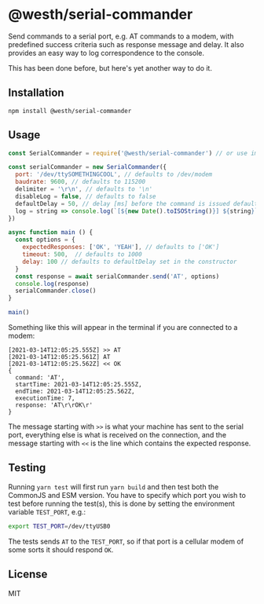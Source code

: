 # @westh/serial-commander

Send commands to a serial port, e.g. AT commands to a modem, with predefined success criteria such as response message and delay. It also provides an easy way to log correspondence to the console.

This has been done before, but here's yet another way to do it.

## Installation

```
npm install @westh/serial-commander
```

## Usage

```javascript
const SerialCommander = require('@westh/serial-commander') // or use import ... from ...

const serialCommander = new SerialCommander({
  port: '/dev/ttySOMETHINGCOOL', // defaults to /dev/modem
  baudrate: 9600, // defaults to 115200
  delimiter = '\r\n', // defaults to '\n'
  disableLog = false, // defaults to false
  defaultDelay = 50, // delay [ms] before the command is issued defaults to 100
  log = string => console.log(`[${new Date().toISOString()}] ${string}`) // default logging function
})

async function main () {
  const options = {
    expectedResponses: ['OK', 'YEAH'], // defaults to ['OK']
    timeout: 500,  // defaults to 1000
    delay: 100 // defaults to defaultDelay set in the constructor
  }
  const response = await serialCommander.send('AT', options)
  console.log(response)
  serialCommander.close()
}

main()
```

Something like this will appear in the terminal if you are connected to a modem:

```
[2021-03-14T12:05:25.555Z] >> AT
[2021-03-14T12:05:25.561Z] AT
[2021-03-14T12:05:25.562Z] << OK
{
  command: 'AT',
  startTime: 2021-03-14T12:05:25.555Z,
  endTime: 2021-03-14T12:05:25.562Z,
  executionTime: 7,
  response: 'AT\r\rOK\r'
}
```

The message starting with `>>` is what your machine has sent to the serial port, everything else is what is received on the connection, and the message starting with `<<` is the line which contains the expected response.

## Testing

Running `yarn test` will first run `yarn build` and then test both the CommonJS and ESM version. You have to specify which port you wish to test before running the test(s), this is done by setting the environment variable `TEST_PORT`, e.g.:

```bash
export TEST_PORT=/dev/ttyUSB0
```

The tests sends `AT` to the `TEST_PORT`, so if that port is a cellular modem of some sorts it should respond `OK`.

## License

MIT
